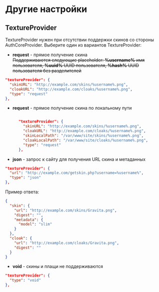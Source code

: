 # Другие настройки

## TextureProvider

TextureProvider нужен при отсутствии поддержки скинов со стороны AuthCoreProvider. Выберите один из вариантов TextureProvider:

-   **request**  - прямое получение скина  
    ~~Поддерживаются следующие placeholder:  **%username%**  имя пользователя,  **%uuid%**  UUID пользователя,  **%hash%**  UUID пользователя без разделителей~~

```json
"textureProvider": {
  "skinURL": "http://example.com/skins/%username%.png",
  "cloakURL": "http://example.com/cloaks/%username%.png",
  "type": "request"
},
```

-  **request** - прямое получение скина по локальному пути

```json

      "textureProvider": {
        "skinURL": "http://example.com/skins/%username%.png",
        "cloakURL": "http://example.com/cloaks/%username%.png",
        "skinLocalPath": "/var/www/site/skins/%username%.png",
        "cloakLocalPath": "/var/www/site/cloaks/%username%.png",
        "type": "request"
      },
```

-  **json** - запрос к сайту для получения URL скина и метаданных

```json
"textureProvider": {
  "url": "http://example.com/getskin.php?username=%username%",
  "type": "json"
},
```

Пример ответа:

```json
{
  "skin": {
    "url": "http://example.com/skins/Gravita.png",
    "digest": "",
    "metadata": {
      "model": "slim"
    }
  },
  "cloak": {
    "url": "http://example.com/cloaks/Gravita.png",
    "digest": ""
  }
}
```

-  **void** - скины и плащи не поддерживаются

```json
"textureProvider": {
  "type": "void"
},
```
